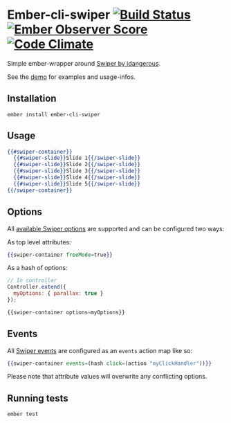 # Ember-cli-swiper [![Build Status](https://travis-ci.org/Ember-Swiper/ember-cli-swiper.svg?branch=master)](https://travis-ci.org/Ember-Swiper/ember-cli-swiper) [![Ember Observer Score](https://emberobserver.com/badges/ember-cli-swiper.svg)](https://emberobserver.com/addons/ember-cli-swiper) [![Code Climate](https://codeclimate.com/github/Ember-Swiper/ember-cli-swiper/badges/gpa.svg)](https://codeclimate.com/github/Ember-Swiper/ember-cli-swiper)

Simple ember-wrapper around [Swiper by idangerous](https://idangero.us/swiper/demos/).

See the [demo](https://ember-swiper.github.io/ember-cli-swiper/) for examples and usage-infos.

Installation
------------------------------------------------------------------------------

`ember install ember-cli-swiper`

## Usage

```handlebars
{{#swiper-container}}
  {{#swiper-slide}}Slide 1{{/swiper-slide}}
  {{#swiper-slide}}Slide 2{{/swiper-slide}}
  {{#swiper-slide}}Slide 3{{/swiper-slide}}
  {{#swiper-slide}}Slide 4{{/swiper-slide}}
  {{#swiper-slide}}Slide 5{{/swiper-slide}}
{{/swiper-container}}
```

## Options

All [available Swiper options](https://idangero.us/swiper/api) are supported and can be configured two ways:

As top level attributes:
```handlebars
{{swiper-container freeMode=true}}
```

As a hash of options:
```js
// In controller
Controller.extend({
  myOptions: { parallax: true }
});

{{swiper-container options=myOptions}}
```

## Events
All [Swiper events](https://idangero.us/swiper/api/#events) are configured as an `events` action map like so:
```handlebars
{{swiper-container events=(hash click=(action "myClickHandler"))}}
```

Please note that attribute values will overwrite any conflicting options.

## Running tests

`ember test`
